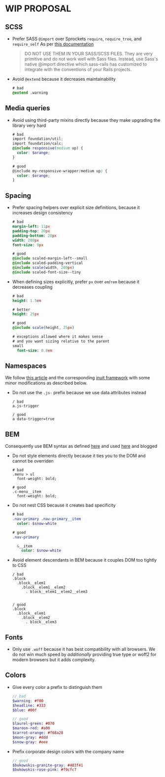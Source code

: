 # WIP PROPOSAL

## SCSS

* Prefer SASS `@import` over Sprockets `require`, `require_tree`, and `require_self`
  As per [this documentation](https://github.com/rails/sass-rails#important-note)

  > DO NOT USE THEM IN YOUR SASS/SCSS FILES.
  > They are very primitive and do not work well with Sass files.
  > Instead, use Sass's native @import directive which sass-rails has customized to
  > integrate with the conventions of your Rails projects.

* Avoid `@extend` because it decreases maintainability

  ```sass
  # bad
  @extend .warning
  ```

## Media queries

* Avoid using third-party mixins directly
  because they make upgrading the library very hard

  ```scss
  # bad
  import foundation/util;
  import foundation/calc;
  @include responsive(medium up) {
    color: $orange;
  }

  # good
  @include my-responsive-wrapper(medium up) {
    color: $orange;
  }
  ```

## Spacing

* Prefer spacing helpers over explicit size definitions, because it increases design consistency

  ```sass
  # bad
  margin-left: 11px
  padding-top: 20px
  padding-bottom: 20px
  width: 200px
  font-size: 9px

  # good
  @include scaled-margin-left--small
  @include scaled-padding-vertical
  @include scale(width, 200px)
  @include scaled-font-size--tiny
  ```

* When defining sizes explicitly, prefer `px` over `em`/`rem` because it decreases coupling

  ```sass
  # bad
  height: 1.5em

  # better
  height: 25px

  # good
  @include scale(height, 25px)

  # exceptions allowed where it makes sense
  # and you want sizing relative to the parent
  small
    font-size: 0.8em
  ```

## Namespaces

We follow [this article](https://csswizardry.com/2015/03/more-transparent-ui-code-with-namespaces/) and the corresponding [inuit framework](https://github.com/inuitcss/inuitcss#css-directory-structure) with some minor modifications as described below.

* Do not use the `.js-` prefix
  because we use data attributes instead

  ```slim
  / bad
  a.js-trigger

  / good
  a data-trigger=true
  ```

## BEM

Consequently use BEM syntax as defined [here](http://getbem.com) and used [here](https://github.com/inuitcss/inuitcss) and blogged

* Do not style elements directly
  because it ties you to the DOM and cannot be overriden

  ```slim
  # bad
  .menu > ul
    font-weight: bold;

  # good
  .c-menu__item
    font-weight: bold;
  ```

* Do not nest CSS
  because it creates bad specificity

  ```sass
  # bad
  .nav-primary .nav-primary__item
    color: $snow-white

  # good
  .nav-primary

    &__item
      color: $snow-white
  ```

* Avoid element descendants in BEM
  because it couples DOM too tightly to CSS

  ```slim
  / bad
  .block
    .block__elem1
      .block__elem1__elem2
        . block__elem1__elem2__elem3


  / good
  .block
    .block__elem1
      .block__elem2
        . block__elem3
  ```

## Fonts

* Only use `.woff` because it has best compatibility with all browsers. We do not win much speed by *additionally* providing true type or woff2 for modern browsers but it adds complexity.

## Colors

* Give every color a prefix to distinguish them

  ```scss
  // bad
  $warning: #f00
  $headline: #333
  $blue: #00f

  // good
  $laurel-green: #070
  $maroon-red: #a00
  $carrot-orange: #f68a28
  $moon-gray: #ddd
  $snow-gray: #eee
  ```

* Prefix corporate design colors with the company name

  ```scss
  // good
  $bukowskis-granite-gray: #403f41
  $bukowskis-rose-pink: #f9cfc7
  ```
